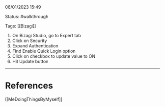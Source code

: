06/01/2023 15:49

Status: #walkthrough 

Tags: [[Bizagi]]

1. On Bizagi Studio, go to Expert tab
2. Click on Security
3. Expand Authentication
4. Find Enable Quick Login option
5. Click on checkbox to update value to ON
6. Hit Update button

---
# References

[[MeDoingThingsByMyself]]